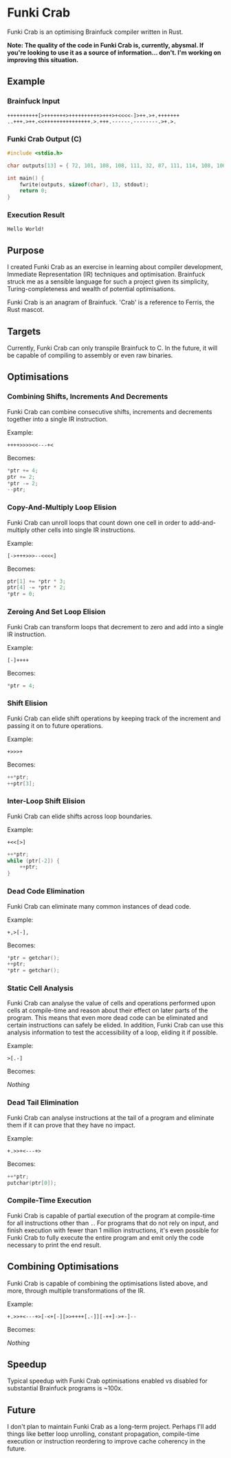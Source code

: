# Funki Crab

Funki Crab is an optimising Brainfuck compiler written in Rust.

**Note: The quality of the code in Funki Crab is, currently, abysmal. If you're looking to use it as a source of information... don't. I'm working on improving this situation.**

## Example

### Brainfuck Input

```bf
++++++++++[>+++++++>++++++++++>+++>+<<<<-]>++.>+.+++++++
..+++.>++.<<+++++++++++++++.>.+++.------.--------.>+.>.
```
### Funki Crab Output (C)

```c
#include <stdio.h>

char outputs[13] = { 72, 101, 108, 108, 111, 32, 87, 111, 114, 108, 100, 33, 10 };

int main() {
    fwrite(outputs, sizeof(char), 13, stdout);
	return 0;
}
```

### Execution Result

```
Hello World!
```

## Purpose

I created Funki Crab as an exercise in learning about compiler development, Immediate Representation (IR) techniques and optimisation. Brainfuck struck me as a
sensible language for such a project given its simplicity, Turing-completeness and wealth of potential optimisations.

Funki Crab is an anagram of Brainfuck. 'Crab' is a reference to Ferris, the Rust mascot.

## Targets

Currently, Funki Crab can only transpile Brainfuck to C. In the future, it will be capable of compiling to assembly or even raw binaries.

## Optimisations

### Combining Shifts, Increments And Decrements

Funki Crab can combine consecutive shifts, increments and decrements together into a single IR instruction.

Example:

`++++>>>><<---+<`

Becomes:

```c
*ptr += 4;
ptr += 2;
*ptr -= 2;
--ptr;
```

### Copy-And-Multiply Loop Elision

Funki Crab can unroll loops that count down one cell in order to add-and-multiply other cells into single IR instructions.

Example:

`[->+++>>>--<<<<]`

Becomes:

```c
ptr[1] += *ptr * 3;
ptr[4] -= *ptr * 2;
*ptr = 0;
```

### Zeroing And Set Loop Elision

Funki Crab can transform loops that decrement to zero and add into a single IR instruction.

Example:

`[-]++++`

Becomes:

```c
*ptr = 4;
```

### Shift Elision

Funki Crab can elide shift operations by keeping track of the increment and passing it on to future operations.

Example:

`+>>>+`

Becomes:

```c
++*ptr;
++ptr[3];
```

### Inter-Loop Shift Elision

Funki Crab can elide shifts across loop boundaries.

Example:

`+<<[>]`

```c
++*ptr;
while (ptr[-2]) {
	++ptr;
}
```

### Dead Code Elimination

Funki Crab can eliminate many common instances of dead code.

Example:

`+,>[-],`

Becomes:

```c
*ptr = getchar();
++ptr;
*ptr = getchar();
```

### Static Cell Analysis

Funki Crab can analyse the value of cells and operations performed upon cells at compile-time and reason about their effect on later parts of the program.
This means that even more dead code can be eliminated and certain instructions can safely be elided. In addition, Funki Crab can use this analysis information to
test the accessibility of a loop, eliding it if possible.

Example:

`>[.-]`

Becomes:

*Nothing*

### Dead Tail Elimination

Funki Crab can analyse instructions at the tail of a program and eliminate them if it can prove that they have no impact.

Example:

`+.>>+<---+>`

Becomes:

```c
++*ptr;
putchar(ptr[0]);
```

### Compile-Time Execution

Funki Crab is capable of partial execution of the program at compile-time for all instructions other than `.`. For programs that do not rely on input, and finish
execution with fewer than 1 million instructions, it's even possible for Funki Crab to fully execute the entire program and emit only the code necessary to print
the end result.

## Combining Optimisations

Funki Crab is capable of combining the optimisations listed above, and more, through multiple transformations of the IR.

Example:

`+.>>+<---+>[-<+[-][>>++++[.-]][-++]->+-]--`

Becomes:

*Nothing*

## Speedup

Typical speedup with Funki Crab optimisations enabled vs disabled for substantial Brainfuck programs is ~100x.

## Future

I don't plan to maintain Funki Crab as a long-term project. Perhaps I'll add things like better loop unrolling, constant propagation, compile-time execution or
instruction reordering to improve cache coherency in the future.
